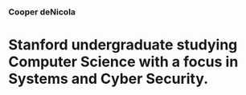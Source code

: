 ### Cooper deNicola
# Stanford undergraduate studying Computer Science with a focus in Systems and Cyber Security.
